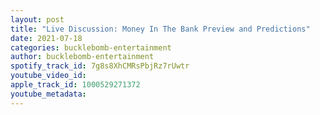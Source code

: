 ```yaml
---
layout: post
title: "Live Discussion: Money In The Bank Preview and Predictions"
date: 2021-07-18
categories: bucklebomb-entertainment
author: bucklebomb-entertainment
spotify_track_id: 7g8s8XhCMRsPbjRz7rUwtr
youtube_video_id: 
apple_track_id: 1000529271372
youtube_metadata: 
---
```

